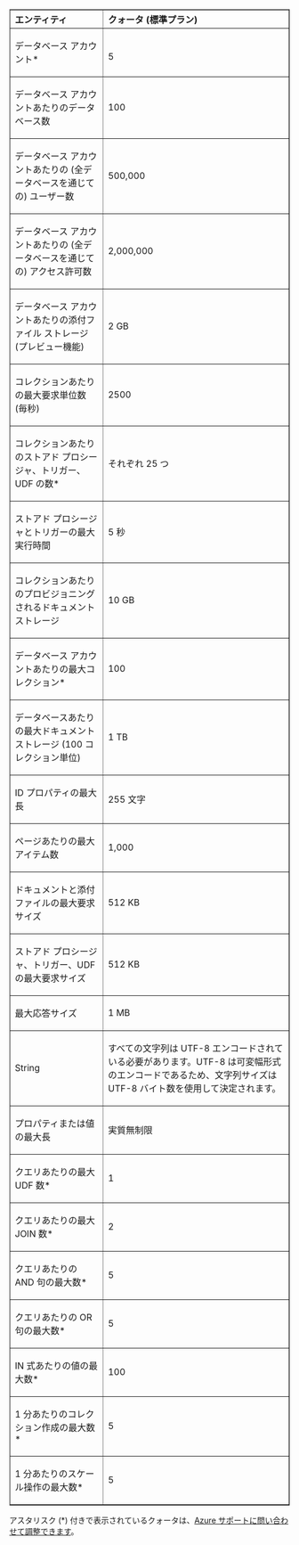 <table cellspacing="0" border="1">
<tr>
   <th align="left" valign="middle">エンティティ</th>
   <th align="left" valign="middle">クォータ (標準プラン)</th>
</tr>
<tr>
   <td valign="middle"><p>データベース アカウント*</p></td>
   <td valign="middle"><p></p>5</td>

</tr>
<tr>
   <td valign="middle"><p>データベース アカウントあたりのデータベース数</p></td>
   <td valign="middle"><p>100</p></td>
</tr>
<tr>
   <td valign="middle"><p>データベース アカウントあたりの (全データベースを通じての) ユーザー数</p></td>
   <td valign="middle"><p>500,000</p></td>
</tr>
<tr>
   <td valign="middle"><p>データベース アカウントあたりの (全データベースを通じての) アクセス許可数</p></td>
   <td valign="middle"><p>2,000,000</p></td>
</tr>
<tr>
   <td valign="middle"><p>データベース アカウントあたりの添付ファイル ストレージ (プレビュー機能)</p></td>
   <td valign="middle"><p>2 GB</p></td>
</tr>
<tr>
   <td valign="middle"><p>コレクションあたりの最大要求単位数 (毎秒)</p></td>
   <td valign="middle"><p>2500</p></td>
</tr>
<tr>
   <td valign="middle"><p>コレクションあたりのストアド プロシージャ、トリガー、UDF の数* </p></td>
   <td valign="middle"><p>それぞれ 25 つ</p></td>
</tr>
<tr>
   <td valign="middle"><p>ストアド プロシージャとトリガーの最大実行時間</p></td>
   <td valign="middle"><p>5 秒</p></td>
</tr>
<tr>
   <td valign="middle"><p>コレクションあたりのプロビジョニングされるドキュメント ストレージ</p></td>
   <td valign="middle"><p>10 GB</p></td>
</tr>
<tr>
   <td valign="middle"><p>データベース アカウントあたりの最大コレクション*</p></td>
   <td valign="middle"><p>100</p></td>
</tr>
<tr>
   <td valign="middle"><p>データベースあたりの最大ドキュメント ストレージ (100 コレクション単位)</p></td>
   <td valign="middle"><p>1 TB</p></td>
</tr>
<tr>
   <td valign="middle"><p>ID プロパティの最大長</p></td>
   <td valign="middle"><p>255 文字</p></td>
</tr>
<tr>
   <td valign="middle"><p>ページあたりの最大アイテム数</p></td>
   <td valign="middle"><p>1,000</p></td>
</tr>
<tr>
   <td valign="middle"><p>ドキュメントと添付ファイルの最大要求サイズ </p></td>
   <td valign="middle"><p>512 KB</p></td>
</tr>
<tr>
   <td valign="middle"><p>ストアド プロシージャ、トリガー、UDF の最大要求サイズ</p></td>
   <td valign="middle"><p>512 KB</p></td>
</tr>
<tr>
   <td valign="middle"><p>最大応答サイズ</p></td>
   <td valign="middle"><p>1 MB</p></td>
</tr>
<tr>
   <td valign="middle"><p>String</p></td>
   <td valign="middle"><p>すべての文字列は UTF-8 エンコードされている必要があります。UTF-8 は可変幅形式のエンコードであるため、文字列サイズは UTF-8 バイト数を使用して決定されます。</p></td>
</tr>
<tr>
   <td valign="middle"><p>プロパティまたは値の最大長</p></td>
   <td valign="middle"><p>実質無制限</p></td>
</tr>
<tr>
   <td valign="middle"><p>クエリあたりの最大 UDF 数*</p></td>
   <td valign="middle"><p>1</p></td>
</tr>
<tr>
   <td valign="middle"><p>クエリあたりの最大 JOIN 数*</p></td>
   <td valign="middle"><p>2</p></td>
</tr>
<tr>
   <td valign="middle"><p>クエリあたりの AND 句の最大数*</p></td>
   <td valign="middle"><p>5</p></td>
</tr>
<tr>
   <td valign="middle"><p>クエリあたりの OR 句の最大数*</p></td>
   <td valign="middle"><p>5</p></td>
</tr>
<tr>
   <td valign="middle"><p>IN 式あたりの値の最大数*</p></td>
   <td valign="middle"><p>100</p></td>
</tr>
<tr>
   <td valign="middle"><p>1 分あたりのコレクション作成の最大数*</p></td>
   <td valign="middle"><p>5</p></td>
</tr>
<tr>
   <td valign="middle"><p>1 分あたりのスケール操作の最大数*</p></td>
   <td valign="middle"><p>5</p></td>
</tr>
</table>

アスタリスク (*) 付きで表示されているクォータは、[Azure サポートに問い合わせて調整できます](../articles/documentdb/documentdb-increase-limits.md)。

<!---HONumber=62-->
